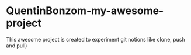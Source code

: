 # QuentinBonzom-my-awesome-project
This awesome project is created to experiment git notions like clone, push and pull)
